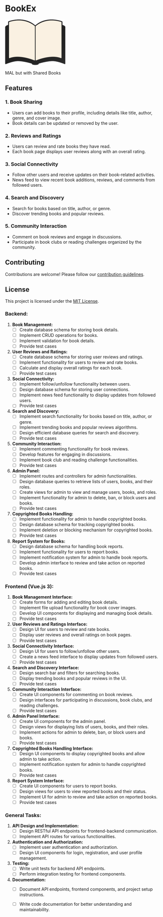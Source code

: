 # BookEx

![BookEx Logo](public/logo.svg)

MAL but with Shared Books

## Features

### 1. Book Sharing
   - Users can add books to their profile, including details like title, author, genre, and cover image.
   - Book details can be updated or removed by the user.

### 2. Reviews and Ratings
   - Users can review and rate books they have read.
   - Each book page displays user reviews along with an overall rating.

### 3. Social Connectivity
   - Follow other users and receive updates on their book-related activities.
   - News feed to view recent book additions, reviews, and comments from followed users.

### 4. Search and Discovery
   - Search for books based on title, author, or genre.
   - Discover trending books and popular reviews.

### 5. Community Interaction
   - Comment on book reviews and engage in discussions.
   - Participate in book clubs or reading challenges organized by the community.

## Contributing

Contributions are welcome! Please follow our [contribution guidelines](CONTRIBUTING.md).

## License

This project is licensed under the [MIT License](LICENSE).

### Backend:

1. **Book Management:**
   - [ ] Create database schema for storing book details.
   - [ ] Implement CRUD operations for books.
   - [ ] Implement validation for book details.
   - [ ] Provide test cases

2. **User Reviews and Ratings:**
   - [ ] Create database schema for storing user reviews and ratings.
   - [ ] Implement functionality for users to review and rate books.
   - [ ] Calculate and display overall ratings for each book.
   - [ ] Provide test cases

3. **Social Connectivity:**
   - [ ] Implement follow/unfollow functionality between users.
   - [ ] Design database schema for storing user connections.
   - [ ] Implement news feed functionality to display updates from followed users.
   - [ ] Provide test cases

4. **Search and Discovery:**
   - [ ] Implement search functionality for books based on title, author, or genre.
   - [ ] Implement trending books and popular reviews algorithms.
   - [ ] Design efficient database queries for search and discovery.
   - [ ] Provide test cases

5. **Community Interaction:**
   - [ ] Implement commenting functionality for book reviews.
   - [ ] Develop features for engaging in discussions.
   - [ ] Implement book club and reading challenge functionalities.
   - [ ] Provide test cases

6. **Admin Panel:**
   - [ ] Implement routes and controllers for admin functionalities.
   - [ ] Design database queries to retrieve lists of users, books, and their roles.
   - [ ] Create views for admin to view and manage users, books, and roles.
   - [ ] Implement functionality for admin to delete, ban, or block users and books.
   - [ ] Provide test cases

7. **Copyrighted Books Handling:**
   - [ ] Implement functionality for admin to handle copyrighted books.
   - [ ] Design database schema for tracking copyrighted books.
   - [ ] Implement deletion or blocking mechanism for copyrighted books.
   - [ ] Provide test cases

8. **Report System for Books:**
   - [ ] Design database schema for handling book reports.
   - [ ] Implement functionality for users to report books.
   - [ ] Implement notification system for admin to handle book reports.
   - [ ] Develop admin interface to review and take action on reported books.
   - [ ] Provide test cases

### Frontend (Vue.js 3):

1. **Book Management Interface:**
   - [ ] Create forms for adding and editing book details.
   - [ ] Implement file upload functionality for book cover images.
   - [ ] Develop UI components for displaying and managing book details.
   - [ ] Provide test cases

2. **User Reviews and Ratings Interface:**
   - [ ] Design UI for users to review and rate books.
   - [ ] Display user reviews and overall ratings on book pages.
   - [ ] Provide test cases

3. **Social Connectivity Interface:**
   - [ ] Design UI for users to follow/unfollow other users.
   - [ ] Create a news feed interface to display updates from followed users.
   - [ ] Provide test cases

4. **Search and Discovery Interface:**
   - [ ] Design search bar and filters for searching books.
   - [ ] Display trending books and popular reviews in the UI.
   - [ ] Provide test cases

5. **Community Interaction Interface:**
   - [ ] Create UI components for commenting on book reviews.
   - [ ] Design interfaces for participating in discussions, book clubs, and reading challenges.
   - [ ] Provide test cases

6. **Admin Panel Interface:**
    - [ ] Create UI components for the admin panel.
    - [ ] Design views for displaying lists of users, books, and their roles.
    - [ ] Implement actions for admin to delete, ban, or block users and books.
    - [ ] Provide test cases

7. **Copyrighted Books Handling Interface:**
   - [ ] Design UI components to display copyrighted books and allow admin to take action.
   - [ ] Implement notification system for admin to handle copyrighted books.
   - [ ] Provide test cases

8. **Report System Interface:**
   - [ ] Create UI components for users to report books.
   - [ ] Design views for users to view reported books and their status.
   - [ ] Implement UI for admin to review and take action on reported books.
   - [ ] Provide test cases

### General Tasks:

1. **API Design and Implementation:**
   - [ ] Design RESTful API endpoints for frontend-backend communication.
   - [ ] Implement API routes for various functionalities.

2. **Authentication and Authorization:**
   - [ ] Implement user authentication and authorization.
   - [ ] Design UI components for login, registration, and user profile management.

3. **Testing:**
   - [ ] Write unit tests for backend API endpoints.
   - [ ] Perform integration testing for frontend components.

4. **Documentation:**
   - [ ] Document API endpoints, frontend components, and project setup instructions.
   - [ ] Write code documentation for better understanding and maintainability.


